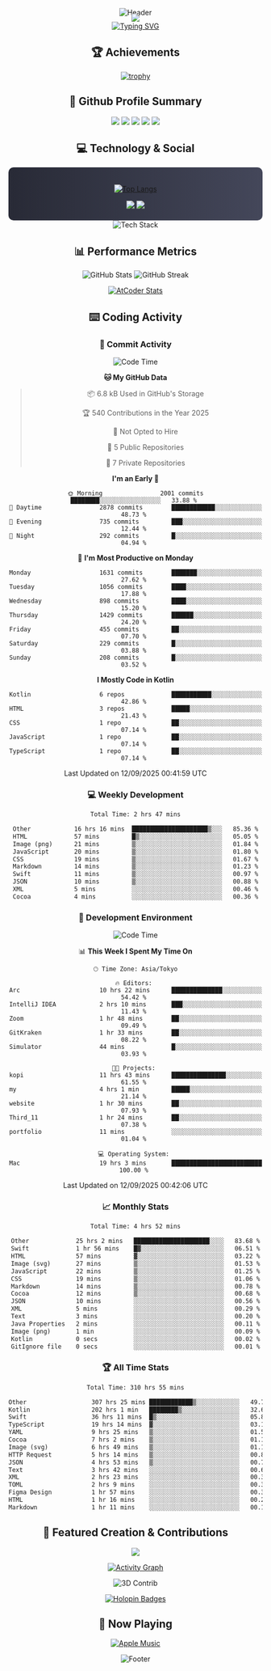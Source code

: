 <div align="center">
  
![Header](https://capsule-render.vercel.app/api?type=waving&color=gradient&customColorList=12&height=300&section=header&text=Welcome%20to%20Batapii's%20Universe&fontSize=50&animation=fadeIn&fontAlignY=40&desc=Android%20Developer%20|%20Kotlin%20LOVE%20)

<div style="margin-top: -20px;">
  <img src="https://readme-typing-svg.herokuapp.com/?lines=Crafting+Android+Experiences;Building+Tomorrow's+Apps+Today;Always+Learning,+Always+Growing&font=Fira%20Code&center=true&width=440&height=45&color=f75c7e&vCenter=true&size=22&pause=1000">
</div>

<a href="https://git.io/typing-svg">
  <img src="https://readme-typing-svg.demolab.com?font=Fira+Code&weight=600&size=28&duration=4000&pause=1000&center=true&vCenter=true&width=800&lines=Hey+there!+I'm+Batapii+%F0%9F%91%8B;Android+Developer+from+Japan+%F0%9F%87%AF%F0%9F%87%B5" alt="Typing SVG" />
</a>

## 🏆 Achievements

[![trophy](https://github-profile-trophy.vercel.app/?username=batapii&theme=onestar&no-frame=true&no-bg=true&column=8&rank=SECRET,SSS,SS,S,AAA,AA,A,B,C,?&margin-w=10&margin-h=10)](https://github.com/ryo-ma/github-profile-trophy)

## 🎯 Github Profile Summary

<div align="center">
  <img src="http://github-profile-summary-cards.vercel.app/api/cards/profile-details?username=batapii&theme=radical" />
  <img src="http://github-profile-summary-cards.vercel.app/api/cards/repos-per-language?username=batapii&theme=radical" />
  <img src="http://github-profile-summary-cards.vercel.app/api/cards/most-commit-language?username=batapii&theme=radical" />
  <img src="http://github-profile-summary-cards.vercel.app/api/cards/stats?username=batapii&theme=radical" />
  <img src="http://github-profile-summary-cards.vercel.app/api/cards/productive-time?username=batapii&theme=radical" />
</div>

## 💻 Technology & Social

<div align="center" style="background: linear-gradient(to right, #282A36, #44475A); padding: 20px; border-radius: 10px;">

[![Top Langs](https://github-readme-stats.vercel.app/api/top-langs/?username=batapii
)](https://github.com/anuraghazra/github-readme-stats)

<div style="margin-top: 15px">
<a href="https://github.com/batapii"><img src="https://img.shields.io/github/followers/batapii?style=for-the-badge&logo=github&label=Follow&color=ff6e96&labelColor=282A36"/></a>
<a href="https://twitter.com/batapii3939"><img src="https://img.shields.io/twitter/follow/batapii?style=for-the-badge&logo=twitter&color=1DA1F2&labelColor=282A36&label= Twitter"/></a>
</div>

</div>

<div align="center">
<img src="https://github-readme-tech-stack.vercel.app/api/cards?title=Tech+Stack&align=center&titleAlign=center&fontSize=20&lineHeight=10&lineCount=4&theme=github_dark&width=800&bg=%230D1117&badge=%23161B22&border=%2321262D&titleColor=%2358A6FF&line1=kotlin%2Ckotlin%2C0095D5%3Bandroid%2Candroid%2C00ff00%3Bjetpackcompose%2Cjetpack%2C4285F4%3B&line2=swift%2Cswift%2CFA7343%3Bfirebase%2Cfirebase%2CFFCA28%3Bgithub%2Cgithub%2C181717%3B&line3=typescript%2Ctypescript%2C3178C6%3Bgraphql%2Cgraphql%2CE10098%3Bsupabase%2Csupabase%2C3FCF8E%3B&line4=gradle%2Cgradle%2C02303A%3Bgitkraken%2Cgitkraken%2C179287%3Bpostman%2Cpostman%2CFF6C37%3B" alt="Tech Stack" />
</div>



## 📊 Performance Metrics

<div align="center">

![GitHub Stats](https://github-readme-stats.vercel.app/api?username=batapii&show_icons=true&theme=radical&hide_border=true&bg_color=0D1117)
![GitHub Streak](https://github-readme-streak-stats.herokuapp.com/?user=batapii&theme=radical&hide_border=true&background=0D1117)

[![AtCoder Stats](https://atcoder-readme-stats.vercel.app/stats/batapii3939?theme=dark&show_history=5&width=495)](https://github.com/iwbc-mzk/atcoder-readme-stats)

</div>

## ⌨️ Coding Activity

### 🌟 Commit Activity
<!--START_SECTION:commit-stats-->
![Code Time](http://img.shields.io/badge/Code%20Time-624%20hrs%2057%20mins-blue)

**🐱 My GitHub Data** 

> 📦 6.8 kB Used in GitHub's Storage 
 > 
> 🏆 540 Contributions in the Year 2025
 > 
> 🚫 Not Opted to Hire
 > 
> 📜 5 Public Repositories 
 > 
> 🔑 7 Private Repositories 
 > 
**I'm an Early 🐤** 

```text
🌞 Morning                2001 commits        ████████░░░░░░░░░░░░░░░░░   33.88 % 
🌆 Daytime                2878 commits        ████████████░░░░░░░░░░░░░   48.73 % 
🌃 Evening                735 commits         ███░░░░░░░░░░░░░░░░░░░░░░   12.44 % 
🌙 Night                  292 commits         █░░░░░░░░░░░░░░░░░░░░░░░░   04.94 % 
```
📅 **I'm Most Productive on Monday** 

```text
Monday                   1631 commits        ███████░░░░░░░░░░░░░░░░░░   27.62 % 
Tuesday                  1056 commits        ████░░░░░░░░░░░░░░░░░░░░░   17.88 % 
Wednesday                898 commits         ████░░░░░░░░░░░░░░░░░░░░░   15.20 % 
Thursday                 1429 commits        ██████░░░░░░░░░░░░░░░░░░░   24.20 % 
Friday                   455 commits         ██░░░░░░░░░░░░░░░░░░░░░░░   07.70 % 
Saturday                 229 commits         █░░░░░░░░░░░░░░░░░░░░░░░░   03.88 % 
Sunday                   208 commits         █░░░░░░░░░░░░░░░░░░░░░░░░   03.52 % 
```


**I Mostly Code in Kotlin** 

```text
Kotlin                   6 repos             ███████████░░░░░░░░░░░░░░   42.86 % 
HTML                     3 repos             █████░░░░░░░░░░░░░░░░░░░░   21.43 % 
CSS                      1 repo              ██░░░░░░░░░░░░░░░░░░░░░░░   07.14 % 
JavaScript               1 repo              ██░░░░░░░░░░░░░░░░░░░░░░░   07.14 % 
TypeScript               1 repo              ██░░░░░░░░░░░░░░░░░░░░░░░   07.14 % 
```




 Last Updated on 12/09/2025 00:41:59 UTC
<!--END_SECTION:commit-stats-->

### 💻 Weekly Development
<!--START_SECTION:wakatime-->

```txt
Total Time: 2 hrs 47 mins

Other            16 hrs 16 mins  █████████████████████▒░░░   85.36 %
HTML             57 mins         █▒░░░░░░░░░░░░░░░░░░░░░░░   05.05 %
Image (png)      21 mins         ▒░░░░░░░░░░░░░░░░░░░░░░░░   01.84 %
JavaScript       20 mins         ▒░░░░░░░░░░░░░░░░░░░░░░░░   01.80 %
CSS              19 mins         ▒░░░░░░░░░░░░░░░░░░░░░░░░   01.67 %
Markdown         14 mins         ▒░░░░░░░░░░░░░░░░░░░░░░░░   01.23 %
Swift            11 mins         ▒░░░░░░░░░░░░░░░░░░░░░░░░   00.97 %
JSON             10 mins         ▒░░░░░░░░░░░░░░░░░░░░░░░░   00.88 %
XML              5 mins          ░░░░░░░░░░░░░░░░░░░░░░░░░   00.46 %
Cocoa            4 mins          ░░░░░░░░░░░░░░░░░░░░░░░░░   00.36 %
```

<!--END_SECTION:wakatime-->

### 🔨 Development Environment
<!--START_SECTION:dev-stats-->
![Code Time](http://img.shields.io/badge/Code%20Time-624%20hrs%2057%20mins-blue)

📊 **This Week I Spent My Time On** 

```text
🕑︎ Time Zone: Asia/Tokyo

🔥 Editors: 
Arc                      10 hrs 22 mins      ██████████████░░░░░░░░░░░   54.42 % 
IntelliJ IDEA            2 hrs 10 mins       ███░░░░░░░░░░░░░░░░░░░░░░   11.43 % 
Zoom                     1 hr 48 mins        ██░░░░░░░░░░░░░░░░░░░░░░░   09.49 % 
GitKraken                1 hr 33 mins        ██░░░░░░░░░░░░░░░░░░░░░░░   08.22 % 
Simulator                44 mins             █░░░░░░░░░░░░░░░░░░░░░░░░   03.93 % 

🐱‍💻 Projects: 
kopi                     11 hrs 43 mins      ███████████████░░░░░░░░░░   61.55 % 
my                       4 hrs 1 min         █████░░░░░░░░░░░░░░░░░░░░   21.14 % 
website                  1 hr 30 mins        ██░░░░░░░░░░░░░░░░░░░░░░░   07.93 % 
Third_11                 1 hr 24 mins        ██░░░░░░░░░░░░░░░░░░░░░░░   07.38 % 
portfolio                11 mins             ░░░░░░░░░░░░░░░░░░░░░░░░░   01.04 % 

💻 Operating System: 
Mac                      19 hrs 3 mins       █████████████████████████   100.00 % 
```


 Last Updated on 12/09/2025 00:42:06 UTC
<!--END_SECTION:dev-stats-->

### 📈 Monthly Stats
<!--START_SECTION:wakamonth-->

```txt
Total Time: 4 hrs 52 mins

Other             25 hrs 2 mins   █████████████████████░░░░   83.68 %
Swift             1 hr 56 mins    █▓░░░░░░░░░░░░░░░░░░░░░░░   06.51 %
HTML              57 mins         ▓░░░░░░░░░░░░░░░░░░░░░░░░   03.22 %
Image (svg)       27 mins         ▒░░░░░░░░░░░░░░░░░░░░░░░░   01.53 %
JavaScript        22 mins         ▒░░░░░░░░░░░░░░░░░░░░░░░░   01.25 %
CSS               19 mins         ▒░░░░░░░░░░░░░░░░░░░░░░░░   01.06 %
Markdown          14 mins         ▒░░░░░░░░░░░░░░░░░░░░░░░░   00.78 %
Cocoa             12 mins         ▒░░░░░░░░░░░░░░░░░░░░░░░░   00.68 %
JSON              10 mins         ░░░░░░░░░░░░░░░░░░░░░░░░░   00.56 %
XML               5 mins          ░░░░░░░░░░░░░░░░░░░░░░░░░   00.29 %
Text              3 mins          ░░░░░░░░░░░░░░░░░░░░░░░░░   00.20 %
Java Properties   2 mins          ░░░░░░░░░░░░░░░░░░░░░░░░░   00.11 %
Image (png)       1 min           ░░░░░░░░░░░░░░░░░░░░░░░░░   00.09 %
Kotlin            0 secs          ░░░░░░░░░░░░░░░░░░░░░░░░░   00.02 %
GitIgnore file    0 secs          ░░░░░░░░░░░░░░░░░░░░░░░░░   00.01 %
```

<!--END_SECTION:wakamonth-->

### 🏆 All Time Stats
<!--START_SECTION:wakaalltime-->

```txt
Total Time: 310 hrs 55 mins

Other                  307 hrs 25 mins ████████████▒░░░░░░░░░░░░   49.72 %
Kotlin                 202 hrs 1 min   ████████▒░░░░░░░░░░░░░░░░   32.67 %
Swift                  36 hrs 11 mins  █▒░░░░░░░░░░░░░░░░░░░░░░░   05.85 %
TypeScript             19 hrs 14 mins  ▓░░░░░░░░░░░░░░░░░░░░░░░░   03.11 %
YAML                   9 hrs 25 mins   ▒░░░░░░░░░░░░░░░░░░░░░░░░   01.52 %
Cocoa                  7 hrs 2 mins    ▒░░░░░░░░░░░░░░░░░░░░░░░░   01.14 %
Image (svg)            6 hrs 49 mins   ▒░░░░░░░░░░░░░░░░░░░░░░░░   01.10 %
HTTP Request           5 hrs 14 mins   ▒░░░░░░░░░░░░░░░░░░░░░░░░   00.85 %
JSON                   4 hrs 53 mins   ▒░░░░░░░░░░░░░░░░░░░░░░░░   00.79 %
Text                   3 hrs 42 mins   ░░░░░░░░░░░░░░░░░░░░░░░░░   00.60 %
XML                    2 hrs 23 mins   ░░░░░░░░░░░░░░░░░░░░░░░░░   00.39 %
TOML                   2 hrs 9 mins    ░░░░░░░░░░░░░░░░░░░░░░░░░   00.35 %
Figma Design           1 hr 57 mins    ░░░░░░░░░░░░░░░░░░░░░░░░░   00.32 %
HTML                   1 hr 16 mins    ░░░░░░░░░░░░░░░░░░░░░░░░░   00.21 %
Markdown               1 hr 11 mins    ░░░░░░░░░░░░░░░░░░░░░░░░░   00.19 %
```

<!--END_SECTION:wakaalltime-->


## 🌟 Featured Creation & Contributions

<div align="center">
  <a href="https://github.com/batapii/ToDoSNS">
    <img src="https://github-readme-stats.vercel.app/api/pin/?username=batapii&repo=ToDoSNS&theme=radical&hide_border=true&bg_color=0D1117" />
  </a>

[![Activity Graph](https://github-readme-activity-graph.vercel.app/graph?username=batapii&custom_title=Contribution%20Graph&hide_border=true&theme=radical&bg_color=0D1117)](https://github.com/ashutosh00710/github-readme-activity-graph)

![3D Contrib](./profile-3d-contrib/profile-night-rainbow.svg)

[![Holopin Badges](https://holopin.me/batapii)](https://holopin.io/@batapii)

</div>

## 🎵 Now Playing

<div align="center">
  
[![Apple Music](https://music-profile.rayriffy.com/theme/dark.svg?uid=001005.6598667d2ffd4a10a4f429edd0ba24c4.1156)](https://github.com/rayriffy/apple-music-github-profile)

</div>

![Footer](https://capsule-render.vercel.app/api?type=waving&color=gradient&customColorList=12&height=100&section=footer)

</div>
